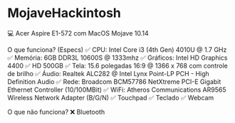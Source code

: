 # MojaveHackintosh
💻 Acer Aspire E1-572 com MacOS Mojave 10.14

O que funciona? (Especs)
✅ CPU: Intel Core i3 (4th Gen) 4010U @ 1.7 GHz
✅ Memória: 6GB DDR3L 10600S @ 1333mhz
✅ Gráficos: Intel HD Graphics 4400
✅ HD 500GB
✅ Tela: 15.6 polegadas 16:9 @ 1366 x 768 com controle de brilho
✅ Áudio: Realtek ALC282 @ Intel Lynx Point-LP PCH - High Definition Audio
✅ Rede: Broadcom BCM57786 NetXtreme PCI-E Gigabit Ethernet Controller (10/100MBit)
✅ WiFi: Atheros Communications AR9565 Wireless Network Adapter (B/G/N)
✅ Touchpad
✅ Teclado
✅ Webcam 

O que não funciona?
❌ Bluetooth
